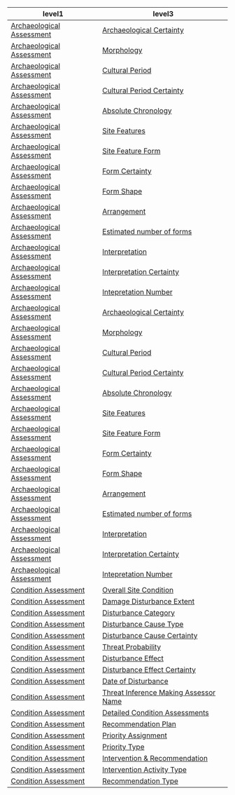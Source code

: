 | level1 | level3 |
|--------|--------|
| [Archaeological Assessment](https://github.com/eamena-project/eamena-arches-dev/tree/main/dbs/database.eamena/data/reference_data/rm/hp/values/Archaeological_Assessment) | [Archaeological Certainty](https://github.com/eamena-project/eamena-arches-dev/tree/main/dbs/database.eamena/data/reference_data/rm/hp/values/Archaeological_Assessment/Archaeological_Certainty.tsv) |
| [Archaeological Assessment](https://github.com/eamena-project/eamena-arches-dev/tree/main/dbs/database.eamena/data/reference_data/rm/hp/values/Archaeological_Assessment) | [Morphology](https://github.com/eamena-project/eamena-arches-dev/tree/main/dbs/database.eamena/data/reference_data/rm/hp/values/Archaeological_Assessment/Morphology.tsv) |
| [Archaeological Assessment](https://github.com/eamena-project/eamena-arches-dev/tree/main/dbs/database.eamena/data/reference_data/rm/hp/values/Archaeological_Assessment) | [Cultural Period](https://github.com/eamena-project/eamena-arches-dev/tree/main/dbs/database.eamena/data/reference_data/rm/hp/values/Archaeological_Assessment/Cultural_Period.tsv) |
| [Archaeological Assessment](https://github.com/eamena-project/eamena-arches-dev/tree/main/dbs/database.eamena/data/reference_data/rm/hp/values/Archaeological_Assessment) | [Cultural Period Certainty](https://github.com/eamena-project/eamena-arches-dev/tree/main/dbs/database.eamena/data/reference_data/rm/hp/values/Archaeological_Assessment/Cultural_Period_Certainty.tsv) |
| [Archaeological Assessment](https://github.com/eamena-project/eamena-arches-dev/tree/main/dbs/database.eamena/data/reference_data/rm/hp/values/Archaeological_Assessment) | [Absolute Chronology](https://github.com/eamena-project/eamena-arches-dev/tree/main/dbs/database.eamena/data/reference_data/rm/hp/values/Archaeological_Assessment/Absolute_Chronology.tsv) |
| [Archaeological Assessment](https://github.com/eamena-project/eamena-arches-dev/tree/main/dbs/database.eamena/data/reference_data/rm/hp/values/Archaeological_Assessment) | [Site Features](https://github.com/eamena-project/eamena-arches-dev/tree/main/dbs/database.eamena/data/reference_data/rm/hp/values/Archaeological_Assessment/Site_Features.tsv) |
| [Archaeological Assessment](https://github.com/eamena-project/eamena-arches-dev/tree/main/dbs/database.eamena/data/reference_data/rm/hp/values/Archaeological_Assessment) | [Site Feature Form](https://github.com/eamena-project/eamena-arches-dev/tree/main/dbs/database.eamena/data/reference_data/rm/hp/values/Archaeological_Assessment/Site_Feature_Form.tsv) |
| [Archaeological Assessment](https://github.com/eamena-project/eamena-arches-dev/tree/main/dbs/database.eamena/data/reference_data/rm/hp/values/Archaeological_Assessment) | [Form Certainty](https://github.com/eamena-project/eamena-arches-dev/tree/main/dbs/database.eamena/data/reference_data/rm/hp/values/Archaeological_Assessment/Form_Certainty.tsv) |
| [Archaeological Assessment](https://github.com/eamena-project/eamena-arches-dev/tree/main/dbs/database.eamena/data/reference_data/rm/hp/values/Archaeological_Assessment) | [Form Shape](https://github.com/eamena-project/eamena-arches-dev/tree/main/dbs/database.eamena/data/reference_data/rm/hp/values/Archaeological_Assessment/Form_Shape.tsv) |
| [Archaeological Assessment](https://github.com/eamena-project/eamena-arches-dev/tree/main/dbs/database.eamena/data/reference_data/rm/hp/values/Archaeological_Assessment) | [Arrangement](https://github.com/eamena-project/eamena-arches-dev/tree/main/dbs/database.eamena/data/reference_data/rm/hp/values/Archaeological_Assessment/Arrangement.tsv) |
| [Archaeological Assessment](https://github.com/eamena-project/eamena-arches-dev/tree/main/dbs/database.eamena/data/reference_data/rm/hp/values/Archaeological_Assessment) | [Estimated number of forms](https://github.com/eamena-project/eamena-arches-dev/tree/main/dbs/database.eamena/data/reference_data/rm/hp/values/Archaeological_Assessment/Estimated_number_of_forms.tsv) |
| [Archaeological Assessment](https://github.com/eamena-project/eamena-arches-dev/tree/main/dbs/database.eamena/data/reference_data/rm/hp/values/Archaeological_Assessment) | [Interpretation](https://github.com/eamena-project/eamena-arches-dev/tree/main/dbs/database.eamena/data/reference_data/rm/hp/values/Archaeological_Assessment/Interpretation.tsv) |
| [Archaeological Assessment](https://github.com/eamena-project/eamena-arches-dev/tree/main/dbs/database.eamena/data/reference_data/rm/hp/values/Archaeological_Assessment) | [Interpretation Certainty](https://github.com/eamena-project/eamena-arches-dev/tree/main/dbs/database.eamena/data/reference_data/rm/hp/values/Archaeological_Assessment/Interpretation_Certainty.tsv) |
| [Archaeological Assessment](https://github.com/eamena-project/eamena-arches-dev/tree/main/dbs/database.eamena/data/reference_data/rm/hp/values/Archaeological_Assessment) | [Intepretation Number](https://github.com/eamena-project/eamena-arches-dev/tree/main/dbs/database.eamena/data/reference_data/rm/hp/values/Archaeological_Assessment/Intepretation_Number.tsv) |
| [Archaeological Assessment](https://github.com/eamena-project/eamena-arches-dev/tree/main/dbs/database.eamena/data/reference_data/rm/hp/values/Archaeological_Assessment) | [Archaeological Certainty](https://github.com/eamena-project/eamena-arches-dev/tree/main/dbs/database.eamena/data/reference_data/rm/hp/values/Archaeological_Assessment/Archaeological_Certainty.tsv) |
| [Archaeological Assessment](https://github.com/eamena-project/eamena-arches-dev/tree/main/dbs/database.eamena/data/reference_data/rm/hp/values/Archaeological_Assessment) | [Morphology](https://github.com/eamena-project/eamena-arches-dev/tree/main/dbs/database.eamena/data/reference_data/rm/hp/values/Archaeological_Assessment/Morphology.tsv) |
| [Archaeological Assessment](https://github.com/eamena-project/eamena-arches-dev/tree/main/dbs/database.eamena/data/reference_data/rm/hp/values/Archaeological_Assessment) | [Cultural Period](https://github.com/eamena-project/eamena-arches-dev/tree/main/dbs/database.eamena/data/reference_data/rm/hp/values/Archaeological_Assessment/Cultural_Period.tsv) |
| [Archaeological Assessment](https://github.com/eamena-project/eamena-arches-dev/tree/main/dbs/database.eamena/data/reference_data/rm/hp/values/Archaeological_Assessment) | [Cultural Period Certainty](https://github.com/eamena-project/eamena-arches-dev/tree/main/dbs/database.eamena/data/reference_data/rm/hp/values/Archaeological_Assessment/Cultural_Period_Certainty.tsv) |
| [Archaeological Assessment](https://github.com/eamena-project/eamena-arches-dev/tree/main/dbs/database.eamena/data/reference_data/rm/hp/values/Archaeological_Assessment) | [Absolute Chronology](https://github.com/eamena-project/eamena-arches-dev/tree/main/dbs/database.eamena/data/reference_data/rm/hp/values/Archaeological_Assessment/Absolute_Chronology.tsv) |
| [Archaeological Assessment](https://github.com/eamena-project/eamena-arches-dev/tree/main/dbs/database.eamena/data/reference_data/rm/hp/values/Archaeological_Assessment) | [Site Features](https://github.com/eamena-project/eamena-arches-dev/tree/main/dbs/database.eamena/data/reference_data/rm/hp/values/Archaeological_Assessment/Site_Features.tsv) |
| [Archaeological Assessment](https://github.com/eamena-project/eamena-arches-dev/tree/main/dbs/database.eamena/data/reference_data/rm/hp/values/Archaeological_Assessment) | [Site Feature Form](https://github.com/eamena-project/eamena-arches-dev/tree/main/dbs/database.eamena/data/reference_data/rm/hp/values/Archaeological_Assessment/Site_Feature_Form.tsv) |
| [Archaeological Assessment](https://github.com/eamena-project/eamena-arches-dev/tree/main/dbs/database.eamena/data/reference_data/rm/hp/values/Archaeological_Assessment) | [Form Certainty](https://github.com/eamena-project/eamena-arches-dev/tree/main/dbs/database.eamena/data/reference_data/rm/hp/values/Archaeological_Assessment/Form_Certainty.tsv) |
| [Archaeological Assessment](https://github.com/eamena-project/eamena-arches-dev/tree/main/dbs/database.eamena/data/reference_data/rm/hp/values/Archaeological_Assessment) | [Form Shape](https://github.com/eamena-project/eamena-arches-dev/tree/main/dbs/database.eamena/data/reference_data/rm/hp/values/Archaeological_Assessment/Form_Shape.tsv) |
| [Archaeological Assessment](https://github.com/eamena-project/eamena-arches-dev/tree/main/dbs/database.eamena/data/reference_data/rm/hp/values/Archaeological_Assessment) | [Arrangement](https://github.com/eamena-project/eamena-arches-dev/tree/main/dbs/database.eamena/data/reference_data/rm/hp/values/Archaeological_Assessment/Arrangement.tsv) |
| [Archaeological Assessment](https://github.com/eamena-project/eamena-arches-dev/tree/main/dbs/database.eamena/data/reference_data/rm/hp/values/Archaeological_Assessment) | [Estimated number of forms](https://github.com/eamena-project/eamena-arches-dev/tree/main/dbs/database.eamena/data/reference_data/rm/hp/values/Archaeological_Assessment/Estimated_number_of_forms.tsv) |
| [Archaeological Assessment](https://github.com/eamena-project/eamena-arches-dev/tree/main/dbs/database.eamena/data/reference_data/rm/hp/values/Archaeological_Assessment) | [Interpretation](https://github.com/eamena-project/eamena-arches-dev/tree/main/dbs/database.eamena/data/reference_data/rm/hp/values/Archaeological_Assessment/Interpretation.tsv) |
| [Archaeological Assessment](https://github.com/eamena-project/eamena-arches-dev/tree/main/dbs/database.eamena/data/reference_data/rm/hp/values/Archaeological_Assessment) | [Interpretation Certainty](https://github.com/eamena-project/eamena-arches-dev/tree/main/dbs/database.eamena/data/reference_data/rm/hp/values/Archaeological_Assessment/Interpretation_Certainty.tsv) |
| [Archaeological Assessment](https://github.com/eamena-project/eamena-arches-dev/tree/main/dbs/database.eamena/data/reference_data/rm/hp/values/Archaeological_Assessment) | [Intepretation Number](https://github.com/eamena-project/eamena-arches-dev/tree/main/dbs/database.eamena/data/reference_data/rm/hp/values/Archaeological_Assessment/Intepretation_Number.tsv) |
| [Condition Assessment](https://github.com/eamena-project/eamena-arches-dev/tree/main/dbs/database.eamena/data/reference_data/rm/hp/values/Condition_Assessment) | [Overall Site Condition](https://github.com/eamena-project/eamena-arches-dev/tree/main/dbs/database.eamena/data/reference_data/rm/hp/values/Condition_Assessment/Overall_Site_Condition.tsv) |
| [Condition Assessment](https://github.com/eamena-project/eamena-arches-dev/tree/main/dbs/database.eamena/data/reference_data/rm/hp/values/Condition_Assessment) | [Damage Disturbance Extent](https://github.com/eamena-project/eamena-arches-dev/tree/main/dbs/database.eamena/data/reference_data/rm/hp/values/Condition_Assessment/Damage_Disturbance_Extent.tsv) |
| [Condition Assessment](https://github.com/eamena-project/eamena-arches-dev/tree/main/dbs/database.eamena/data/reference_data/rm/hp/values/Condition_Assessment) | [Disturbance Category](https://github.com/eamena-project/eamena-arches-dev/tree/main/dbs/database.eamena/data/reference_data/rm/hp/values/Condition_Assessment/Disturbance_Category.tsv) |
| [Condition Assessment](https://github.com/eamena-project/eamena-arches-dev/tree/main/dbs/database.eamena/data/reference_data/rm/hp/values/Condition_Assessment) | [Disturbance Cause Type](https://github.com/eamena-project/eamena-arches-dev/tree/main/dbs/database.eamena/data/reference_data/rm/hp/values/Condition_Assessment/Disturbance_Cause_Type.tsv) |
| [Condition Assessment](https://github.com/eamena-project/eamena-arches-dev/tree/main/dbs/database.eamena/data/reference_data/rm/hp/values/Condition_Assessment) | [Disturbance Cause Certainty](https://github.com/eamena-project/eamena-arches-dev/tree/main/dbs/database.eamena/data/reference_data/rm/hp/values/Condition_Assessment/Disturbance_Cause_Certainty.tsv) |
| [Condition Assessment](https://github.com/eamena-project/eamena-arches-dev/tree/main/dbs/database.eamena/data/reference_data/rm/hp/values/Condition_Assessment) | [Threat Probability](https://github.com/eamena-project/eamena-arches-dev/tree/main/dbs/database.eamena/data/reference_data/rm/hp/values/Condition_Assessment/Threat_Probability.tsv) |
| [Condition Assessment](https://github.com/eamena-project/eamena-arches-dev/tree/main/dbs/database.eamena/data/reference_data/rm/hp/values/Condition_Assessment) | [Disturbance Effect](https://github.com/eamena-project/eamena-arches-dev/tree/main/dbs/database.eamena/data/reference_data/rm/hp/values/Condition_Assessment/Disturbance_Effect.tsv) |
| [Condition Assessment](https://github.com/eamena-project/eamena-arches-dev/tree/main/dbs/database.eamena/data/reference_data/rm/hp/values/Condition_Assessment) | [Disturbance Effect Certainty](https://github.com/eamena-project/eamena-arches-dev/tree/main/dbs/database.eamena/data/reference_data/rm/hp/values/Condition_Assessment/Disturbance_Effect_Certainty.tsv) |
| [Condition Assessment](https://github.com/eamena-project/eamena-arches-dev/tree/main/dbs/database.eamena/data/reference_data/rm/hp/values/Condition_Assessment) | [Date of Disturbance](https://github.com/eamena-project/eamena-arches-dev/tree/main/dbs/database.eamena/data/reference_data/rm/hp/values/Condition_Assessment/Date_of_Disturbance.tsv) |
| [Condition Assessment](https://github.com/eamena-project/eamena-arches-dev/tree/main/dbs/database.eamena/data/reference_data/rm/hp/values/Condition_Assessment) | [Threat Inference Making Assessor Name](https://github.com/eamena-project/eamena-arches-dev/tree/main/dbs/database.eamena/data/reference_data/rm/hp/values/Condition_Assessment/Threat_Inference_Making_Assessor_Name.tsv) |
| [Condition Assessment](https://github.com/eamena-project/eamena-arches-dev/tree/main/dbs/database.eamena/data/reference_data/rm/hp/values/Condition_Assessment) | [Detailed Condition Assessments](https://github.com/eamena-project/eamena-arches-dev/tree/main/dbs/database.eamena/data/reference_data/rm/hp/values/Condition_Assessment/Detailed_Condition_Assessments.tsv) |
| [Condition Assessment](https://github.com/eamena-project/eamena-arches-dev/tree/main/dbs/database.eamena/data/reference_data/rm/hp/values/Condition_Assessment) | [Recommendation Plan](https://github.com/eamena-project/eamena-arches-dev/tree/main/dbs/database.eamena/data/reference_data/rm/hp/values/Condition_Assessment/Recommendation_Plan.tsv) |
| [Condition Assessment](https://github.com/eamena-project/eamena-arches-dev/tree/main/dbs/database.eamena/data/reference_data/rm/hp/values/Condition_Assessment) | [Priority Assignment](https://github.com/eamena-project/eamena-arches-dev/tree/main/dbs/database.eamena/data/reference_data/rm/hp/values/Condition_Assessment/Priority_Assignment.tsv) |
| [Condition Assessment](https://github.com/eamena-project/eamena-arches-dev/tree/main/dbs/database.eamena/data/reference_data/rm/hp/values/Condition_Assessment) | [Priority Type](https://github.com/eamena-project/eamena-arches-dev/tree/main/dbs/database.eamena/data/reference_data/rm/hp/values/Condition_Assessment/Priority_Type.tsv) |
| [Condition Assessment](https://github.com/eamena-project/eamena-arches-dev/tree/main/dbs/database.eamena/data/reference_data/rm/hp/values/Condition_Assessment) | [Intervention & Recommendation](https://github.com/eamena-project/eamena-arches-dev/tree/main/dbs/database.eamena/data/reference_data/rm/hp/values/Condition_Assessment/Intervention_&_Recommendation.tsv) |
| [Condition Assessment](https://github.com/eamena-project/eamena-arches-dev/tree/main/dbs/database.eamena/data/reference_data/rm/hp/values/Condition_Assessment) | [Intervention Activity Type](https://github.com/eamena-project/eamena-arches-dev/tree/main/dbs/database.eamena/data/reference_data/rm/hp/values/Condition_Assessment/Intervention_Activity_Type.tsv) |
| [Condition Assessment](https://github.com/eamena-project/eamena-arches-dev/tree/main/dbs/database.eamena/data/reference_data/rm/hp/values/Condition_Assessment) | [Recommendation Type](https://github.com/eamena-project/eamena-arches-dev/tree/main/dbs/database.eamena/data/reference_data/rm/hp/values/Condition_Assessment/Recommendation_Type.tsv) |
